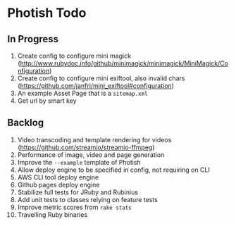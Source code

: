 # Photish Todo

## In Progress

1. Create config to configure mini magick
   (http://www.rubydoc.info/github/minimagick/minimagick/MiniMagick/Configuration)
1. Create config to configure mini exiftool, also invalid chars
   (https://github.com/janfri/mini_exiftool#configuration)
1. An example Asset Page that is a `sitemap.xml`
1. Get url by smart key

## Backlog

1. Video transcoding and template rendering for videos
   (https://github.com/streamio/streamio-ffmpeg)
1. Performance of image, video and page generation
1. Improve the `--example` template of Photish
1. Allow deploy engine to be specified in config, not requiring on CLI
1. AWS CLI tool deploy engine
1. Github pages deploy engine
1. Stabilize full tests for JRuby and Rubinius
1. Add unit tests to classes relying on feature tests
1. Improve metric scores from `rake stats`
1. Travelling Ruby binaries

